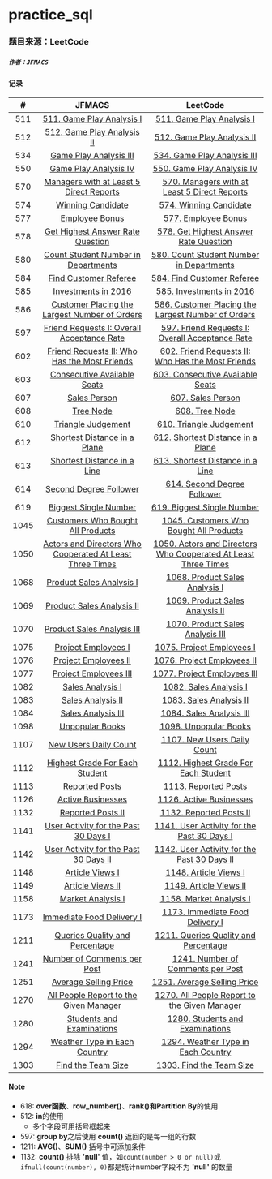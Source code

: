 # practice_sql

### 题目来源：LeetCode

##### `作者：JFMACS`

#### 记录

|  #   |                            JFMACS                            |                           LeetCode                           |
| :--: | :----------------------------------------------------------: | :----------------------------------------------------------: |
| 511  | [511. Game Play Analysis I](/511%20-%20Game%20Play%20Analysis%20I.sql) | [511. Game Play Analysis I](https://leetcode-cn.com/problems/game-play-analysis-i/) |
| 512  | [512. Game Play Analysis II](/512%20-%20Game%20Play%20Analysis%20II.sql) | [512. Game Play Analysis II](https://leetcode-cn.com/problems/game-play-analysis-ii/) |
| 534  | [Game Play Analysis III](/534%20-%20Game%20Play%20Analysis%20III.sql) | [534. Game Play Analysis III](https://leetcode-cn.com/problems/game-play-analysis-iii/) |
| 550  | [Game Play Analysis IV](/550%20-%20Game%20Play%20Analysis%20IV.sql) | [550. Game Play Analysis IV](https://leetcode-cn.com/problems/game-play-analysis-iv/) |
| 570  | [Managers with at Least 5 Direct Reports](/570%20-%20Managers%20with%20at%20Least%205%20Direct%20Reports.sql) | [570. Managers with at Least 5 Direct Reports](https://leetcode-cn.com/problems/managers-with-at-least-5-direct-reports/) |
| 574  |   [Winning Candidate](/574%20-%20Winning%20Candidate.sql)    | [574. Winning Candidate](https://leetcode-cn.com/problems/winning-candidate/) |
| 577  |      [Employee Bonus](/577%20-%20Employee%20Bonus.sql)       | [577. Employee Bonus](https://leetcode-cn.com/problems/employee-bonus/) |
| 578  | [Get Highest Answer Rate Question](/578%20-%20Get%20Highest%20Answer%20Rate%20Question.sql) | [578. Get Highest Answer Rate Question](https://leetcode-cn.com/problems/get-highest-answer-rate-question/) |
| 580  | [Count Student Number in Departments](/580%20-%20Count%20Student%20Number%20in%20Departments.sql) | [580. Count Student Number in Departments](https://leetcode-cn.com/problems/count-student-number-in-departments/) |
| 584  | [Find Customer Referee](/584%20-%20Find%20Customer%20Referee.sql) | [584. Find Customer Referee](https://leetcode-cn.com/problems/find-customer-referee/) |
| 585  | [Investments in 2016](/585%20-%20Investments%20in%202016.sql) | [585. Investments in 2016](https://leetcode-cn.com/problems/investments-in-2016/) |
| 586  | [Customer Placing the Largest Number of Orders](/586%20-%20Customer%20Placing%20the%20Largest%20Number%20of%20Orders.sql) | [586. Customer Placing the Largest Number of Orders](https://leetcode-cn.com/problems/customer-placing-the-largest-number-of-orders/) |
| 597  | [Friend Requests I: Overall Acceptance Rate](/597%20-%20Friend%20Requests%20I%20Overall%20Acceptance%20Rate.sql) | [597. Friend Requests I: Overall Acceptance Rate](https://leetcode-cn.com/problems/friend-requests-i-overall-acceptance-rate/) |
| 602  | [Friend Requests II: Who Has the Most Friends](/602%20-%20Friend%20Requests%20II%20Who%20Has%20the%20Most%20Friends.sql) | [602. Friend Requests II: Who Has the Most Friends](https://leetcode-cn.com/problems/friend-requests-ii-who-has-the-most-friends/) |
| 603  | [Consecutive Available Seats](/603%20-%20Consecutive%20Available%20Seats.sql) | [603. Consecutive Available Seats](https://leetcode-cn.com/problems/consecutive-available-seats/) |
| 607  |        [Sales Person](/607%20-%20Sales%20Person.sql)         | [607. Sales Person](https://leetcode-cn.com/problems/sales-person/) |
| 608  |           [Tree Node](/608%20-%20Tree%20Node.sql)            | [608. Tree Node](https://leetcode-cn.com/problems/tree-node/) |
| 610  |  [Triangle Judgement](/610%20-%20Triangle%20Judgement.sql)   | [610. Triangle Judgement](https://leetcode-cn.com/problems/triangle-judgement/) |
| 612  | [Shortest Distance in a Plane](/612%20-%20Shortest%20Distance%20in%20a%20Plane.sql) | [612. Shortest Distance in a Plane](https://leetcode-cn.com/problems/shortest-distance-in-a-plane/) |
| 613  | [Shortest Distance in a Line](/613%20-%20Shortest%20Distance%20in%20a%20Line.sql) | [613. Shortest Distance in a Line](https://leetcode-cn.com/problems/shortest-distance-in-a-line/) |
| 614  | [Second Degree Follower](/614%20-%20Second%20Degree%20Follower.sql) | [614. Second Degree Follower](https://leetcode-cn.com/problems/second-degree-follower/) |
| 619  | [Biggest Single Number](/619%20-%20Biggest%20Single%20Number.sql) | [619. Biggest Single Number](https://leetcode-cn.com/problems/biggest-single-number/) |
| 1045 | [Customers Who Bought All Products](/1045%20-%20Customers%20Who%20Bought%20All%20Products.sql) | [1045. Customers Who Bought All Products](https://leetcode-cn.com/problems/customers-who-bought-all-products/) |
| 1050 | [Actors and Directors Who Cooperated At Least Three Times](/1050%20-%20Actors%20and%20Directors%20Who%20Cooperated%20At%20Least%20Three%20Times.sql) | [1050. Actors and Directors Who Cooperated At Least Three Times](https://leetcode-cn.com/problems/actors-and-directors-who-cooperated-at-least-three-times/) |
| 1068 | [Product Sales Analysis I](/1068%20-%20Product%20Sales%20Analysis%20I.sql) | [1068. Product Sales Analysis I](https://leetcode-cn.com/problems/product-sales-analysis-i/) |
| 1069 | [Product Sales Analysis II](/1069%20-%20Product%20Sales%20Analysis%20II.sql) | [1069. Product Sales Analysis II](https://leetcode-cn.com/problems/product-sales-analysis-ii/) |
| 1070 | [Product Sales Analysis III](/1070%20-%20Product%20Sales%20Analysis%20III.sql) | [1070. Product Sales Analysis III](https://leetcode-cn.com/problems/product-sales-analysis-iii/) |
| 1075 | [Project Employees I](/1075%20-%20Project%20Employees%20I.sql) | [1075. Project Employees I](https://leetcode-cn.com/problems/project-employees-i/) |
| 1076 | [Project Employees II](/1076%20-%20Project%20Employees%20II.sql) | [1076. Project Employees II](https://leetcode-cn.com/problems/project-employees-ii/) |
| 1077 | [Project Employees III](/1077%20-%20Project%20Employees%20III.sql) | [1077. Project Employees III](https://leetcode-cn.com/problems/project-employees-iii/) |
| 1082 |   [Sales Analysis I](/1082%20-%20Sales%20Analysis%20I.sql)   | [1082. Sales Analysis I](https://leetcode-cn.com/problems/sales-analysis-i/) |
| 1083 |  [Sales Analysis II](/1083%20-%20Sales%20Analysis%20II.sql)  | [1083. Sales Analysis II](https://leetcode-cn.com/problems/sales-analysis-ii/) |
| 1084 | [Sales Analysis III](/1084%20-%20Sales%20Analysis%20III.sql) | [1084. Sales Analysis III](https://leetcode-cn.com/problems/sales-analysis-iii/) |
| 1098 |     [Unpopular Books](/1098%20-%20Unpopular%20Books.sql)     | [1098. Unpopular Books](https://leetcode-cn.com/problems/unpopular-books/) |
| 1107 | [New Users Daily Count](/1107%20-%20New%20Users%20Daily%20Count.sql) | [1107. New Users Daily Count](https://leetcode-cn.com/problems/new-users-daily-count/) |
| 1112 | [Highest Grade For Each Student](/1112%20-%20Highest%20Grade%20For%20Each%20Student.sql) | [1112. Highest Grade For Each Student](https://leetcode-cn.com/problems/highest-grade-for-each-student/) |
| 1113 |      [Reported Posts](/1113%20-%20Reported%20Posts.sql)      | [1113. Reported Posts](https://leetcode-cn.com/problems/reported-posts/) |
| 1126 |   [Active Businesses](/1126%20-%20Active%20Businesses.sql)   | [1126. Active Businesses](https://leetcode-cn.com/problems/active-businesses/) |
| 1132 |  [Reported Posts II](/1132%20-%20Reported%20Posts%20II.sql)  | [1132. Reported Posts II](https://leetcode-cn.com/problems/reported-posts-ii/) |
| 1141 | [User Activity for the Past 30 Days I](/1141%20-%20User%20Activity%20for%20the%20Past%2030%20Days%20I.sql) | [1141. User Activity for the Past 30 Days I](https://leetcode-cn.com/problems/user-activity-for-the-past-30-days-i/) |
| 1142 | [User Activity for the Past 30 Days II](/1142%20-%20User%20Activity%20for%20the%20Past%2030%20Days%20II.sql) | [1142. User Activity for the Past 30 Days II](https://leetcode-cn.com/problems/user-activity-for-the-past-30-days-ii/) |
| 1148 |    [Article Views I](/1148%20-%20Article%20Views%20I.sql)    | [1148. Article Views I](https://leetcode-cn.com/problems/article-views-i/) |
| 1149 |   [Article Views II](/1149%20-%20Article%20Views%20II.sql)   | [1149. Article Views II](https://leetcode-cn.com/problems/article-views-ii/) |
| 1158 |  [Market Analysis I](/1158%20-%20Market%20Analysis%20I.sql)  | [1158. Market Analysis I](https://leetcode-cn.com/problems/market-analysis-i/) |
| 1173 | [Immediate Food Delivery I](/1173%20-%20Immediate%20Food%20Delivery%20I.sql) | [1173. Immediate Food Delivery I](https://leetcode-cn.com/problems/immediate-food-delivery-i/) |
| 1211 | [Queries Quality and Percentage](/1211%20-%20Queries%20Quality%20and%20Percentage.sql) | [1211. Queries Quality and Percentage](https://leetcode-cn.com/problems/queries-quality-and-percentage/) |
| 1241 | [Number of Comments per Post](/1241%20-%20Number%20of%20Comments%20per%20Post.sql) | [1241. Number of Comments per Post](https://leetcode-cn.com/problems/number-of-comments-per-post/) |
| 1251 | [Average Selling Price](/1251%20-%20Average%20Selling%20Price.sql) | [1251. Average Selling Price](https://leetcode-cn.com/problems/average-selling-price/) |
| 1270 | [All People Report to the Given Manager](/1270%20-%20All%20People%20Report%20to%20the%20Given%20Manager.sql) | [1270. All People Report to the Given Manager](https://leetcode-cn.com/problems/all-people-report-to-the-given-manager/) |
| 1280 | [Students and Examinations](/1280%20-%20Students%20and%20Examinations.sql) | [1280. Students and Examinations](https://leetcode-cn.com/problems/students-and-examinations/) |
| 1294 | [Weather Type in Each Country](/1294%20-%20Weather%20Type%20in%20Each%20Country.sql) | [1294. Weather Type in Each Country](https://leetcode-cn.com/problems/weather-type-in-each-country/) |
| 1303 | [Find the Team Size](/1303%20-%20Find%20the%20Team%20Size.sql) | [1303. Find the Team Size](https://leetcode-cn.com/problems/find-the-team-size/) |

#### Note

*   618: **over函数**、**row_number()**、**rank()**和**Partition By**的使用
*   512: **in**的使用
    *   多个字段可用括号框起来
*   597: **group by**之后使用 **count()** 返回的是每一组的行数
*   1211: **AVG()**、**SUM()** 括号中可添加条件
*   1132: **count()** 排除 **'null'** 值，如`count(number > 0 or null)`或`ifnull(count(number), 0)`都是统计number字段不为 **'null'** 的数量

